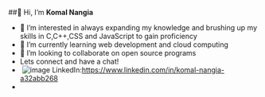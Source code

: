 ##👋 Hi, I’m **Komal Nangia**
- 👀 I’m interested in always expanding my knowledge and brushing up my skills in C,C++,CSS and JavaScript to gain proficiency
- 🌱 I’m currently learning web development and cloud computing
- 💞️ I’m looking to collaborate on open source programs
- Lets connect and have a chat!
- <img> ![image](https://github.com/Komal-N19/Komal-N19/assets/133215753/565f50d5-8778-48b5-b2ef-45fec22851ec)
LinkedIn:https://www.linkedin.com/in/komal-nangia-a32abb268
- 


<!---
Komal-N19/Komal-N19 is a ✨ special ✨ repository because its `README.md` (this file) appears on your GitHub profile.
You can click the Preview link to take a look at your changes.
--->
